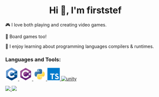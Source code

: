 <h1 align="center">Hi 👋, I'm firststef</h1>

:video_game: I love both playing and creating video games.

:game_die: Board games too!

:memo: I enjoy learning about programming languages compilers & runtimes.

<h3 align="left">Languages and Tools:</h3>
<p align="left"> <a href="https://www.w3schools.com/cpp/" target="_blank"> <img src="https://raw.githubusercontent.com/devicons/devicon/master/icons/cplusplus/cplusplus-original.svg" alt="cplusplus" width="40" height="40"/> </a> <a href="https://www.w3schools.com/cs/" target="_blank"> <img src="https://raw.githubusercontent.com/devicons/devicon/master/icons/csharp/csharp-original.svg" alt="csharp" width="40" height="40"/> </a> <a href="https://www.python.org" target="_blank"> <img src="https://raw.githubusercontent.com/devicons/devicon/master/icons/python/python-original.svg" alt="python" width="40" height="40"/> </a> <a href="https://www.typescriptlang.org/" target="_blank"> <img src="https://raw.githubusercontent.com/devicons/devicon/master/icons/typescript/typescript-original.svg" alt="typescript" width="40" height="40"/> </a> <a href="https://unity.com/" target="_blank"> <img src="https://www.vectorlogo.zone/logos/unity3d/unity3d-icon.svg" alt="unity" width="40" height="40"/> </a> </p>

<p>
<a href="https://github.com/firststef">
  <img height="180em" src = "https://readme-stats.clckblog.space/api/top-langs/?username=firststef&theme=buefy&layout=compact&title_color=ffffff&bg_color=151515&text_color=FFFEFE">
 <img height="180em" src="https://readme-stats.clckblog.space/api?username=firststef&&show_icons=true&title_color=ffffff&icon_color=ffdc40&text_color=ffffff&bg_color=151515">
</a>
</p>
